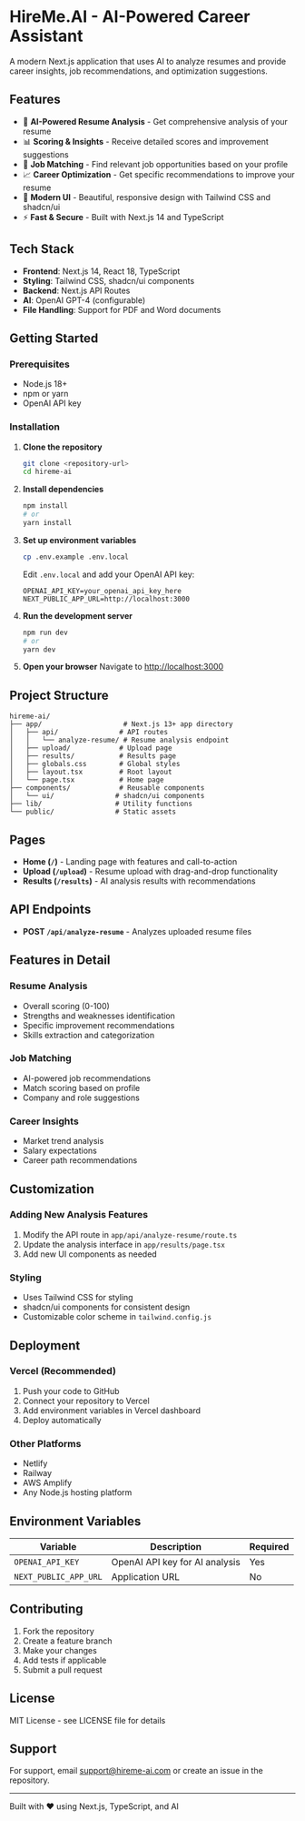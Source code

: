 # HireMe.AI - AI-Powered Career Assistant

A modern Next.js application that uses AI to analyze resumes and provide career insights, job recommendations, and optimization suggestions.

## Features

- 🤖 **AI-Powered Resume Analysis** - Get comprehensive analysis of your resume
- 📊 **Scoring & Insights** - Receive detailed scores and improvement suggestions
- 🎯 **Job Matching** - Find relevant job opportunities based on your profile
- 📈 **Career Optimization** - Get specific recommendations to improve your resume
- 🎨 **Modern UI** - Beautiful, responsive design with Tailwind CSS and shadcn/ui
- ⚡ **Fast & Secure** - Built with Next.js 14 and TypeScript

## Tech Stack

- **Frontend**: Next.js 14, React 18, TypeScript
- **Styling**: Tailwind CSS, shadcn/ui components
- **Backend**: Next.js API Routes
- **AI**: OpenAI GPT-4 (configurable)
- **File Handling**: Support for PDF and Word documents

## Getting Started

### Prerequisites

- Node.js 18+ 
- npm or yarn
- OpenAI API key

### Installation

1. **Clone the repository**
   ```bash
   git clone <repository-url>
   cd hireme-ai
   ```

2. **Install dependencies**
   ```bash
   npm install
   # or
   yarn install
   ```

3. **Set up environment variables**
   ```bash
   cp .env.example .env.local
   ```
   
   Edit `.env.local` and add your OpenAI API key:
   ```
   OPENAI_API_KEY=your_openai_api_key_here
   NEXT_PUBLIC_APP_URL=http://localhost:3000
   ```

4. **Run the development server**
   ```bash
   npm run dev
   # or
   yarn dev
   ```

5. **Open your browser**
   Navigate to [http://localhost:3000](http://localhost:3000)

## Project Structure

```
hireme-ai/
├── app/                    # Next.js 13+ app directory
│   ├── api/               # API routes
│   │   └── analyze-resume/ # Resume analysis endpoint
│   ├── upload/            # Upload page
│   ├── results/           # Results page
│   ├── globals.css        # Global styles
│   ├── layout.tsx         # Root layout
│   └── page.tsx           # Home page
├── components/            # Reusable components
│   └── ui/               # shadcn/ui components
├── lib/                  # Utility functions
└── public/               # Static assets
```

## Pages

- **Home (`/`)** - Landing page with features and call-to-action
- **Upload (`/upload`)** - Resume upload with drag-and-drop functionality
- **Results (`/results`)** - AI analysis results with recommendations

## API Endpoints

- **POST `/api/analyze-resume`** - Analyzes uploaded resume files

## Features in Detail

### Resume Analysis
- Overall scoring (0-100)
- Strengths and weaknesses identification
- Specific improvement recommendations
- Skills extraction and categorization

### Job Matching
- AI-powered job recommendations
- Match scoring based on profile
- Company and role suggestions

### Career Insights
- Market trend analysis
- Salary expectations
- Career path recommendations

## Customization

### Adding New Analysis Features
1. Modify the API route in `app/api/analyze-resume/route.ts`
2. Update the analysis interface in `app/results/page.tsx`
3. Add new UI components as needed

### Styling
- Uses Tailwind CSS for styling
- shadcn/ui components for consistent design
- Customizable color scheme in `tailwind.config.js`

## Deployment

### Vercel (Recommended)
1. Push your code to GitHub
2. Connect your repository to Vercel
3. Add environment variables in Vercel dashboard
4. Deploy automatically

### Other Platforms
- Netlify
- Railway
- AWS Amplify
- Any Node.js hosting platform

## Environment Variables

| Variable | Description | Required |
|----------|-------------|----------|
| `OPENAI_API_KEY` | OpenAI API key for AI analysis | Yes |
| `NEXT_PUBLIC_APP_URL` | Application URL | No |

## Contributing

1. Fork the repository
2. Create a feature branch
3. Make your changes
4. Add tests if applicable
5. Submit a pull request

## License

MIT License - see LICENSE file for details

## Support

For support, email support@hireme-ai.com or create an issue in the repository.

---

Built with ❤️ using Next.js, TypeScript, and AI